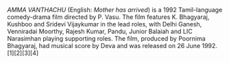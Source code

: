 _AMMA VANTHACHU_ (English: _Mother has arrived_) is a 1992 Tamil-language comedy-drama film directed by P. Vasu. The film features K. Bhagyaraj, Kushboo and Sridevi Vijaykumar in the lead roles, with Delhi Ganesh, Venniradai Moorthy, Rajesh Kumar, Pandu, Junior Balaiah and LIC Narasimhan playing supporting roles. The film, produced by Poornima Bhagyaraj, had musical score by Deva and was released on 26 June 1992.[1][2][3][4]
